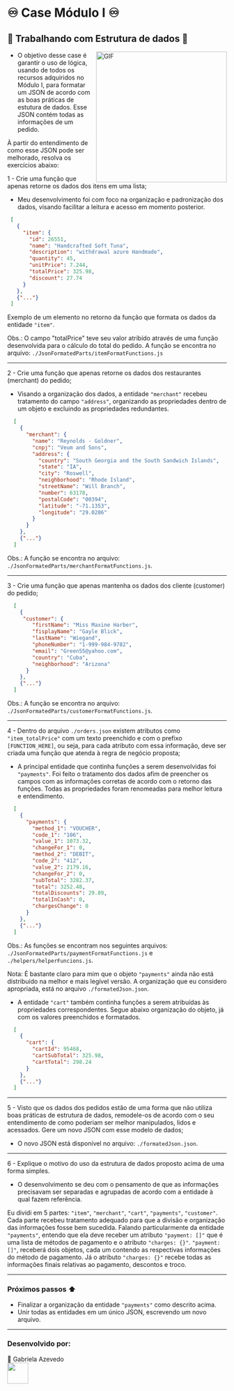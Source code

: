 # ♾️ Case Módulo I ♾️

## 🎲 Trabalhando com Estrutura de dados 🎲

<img align="right" alt="GIF" src="https://github.com/gabiazevedo/Internship-Girls-In-Tech/blob/main/moduloUm/Case/freakingOutGif.gif" width="300px" />

- O objetivo desse case é garantir o uso de lógica, usando de todos os recursos adquiridos no Módulo I, para formatar um JSON de acordo com as boas práticas de estutura de dados. Esse JSON contém todas as informações de um pedido.

À partir do entendimento de como esse JSON pode ser melhorado, resolva os exercícios abaixo:

1 - Crie uma função que apenas retorne os dados dos itens em uma lista;

- Meu desenvolvimento foi com foco na organização e padronização dos dados, visando facilitar a leitura e acesso em momento posterior.

 ```json
  [
    {
      "item": {
        "id": 26551,
        "name": "Handcrafted Soft Tuna",
        "description": "withdrawal azure Handmade",
        "quantity": 45,
        "unitPrice": 7.244,
        "totalPrice": 325.98,
        "discount": 27.74
      }
    },
    {"..."}
  ]
  ```
  Exemplo de um elemento no retorno da função que formata os dados da entidade `"item"`.
  
  Obs.: O campo "totalPrice" teve seu valor atribído através de uma função desenvolvida para o cálculo do total do pedido. A função se encontra no arquivo: `./JsonFormatedParts/itemFormatFunctions.js`

---
2 - Crie uma função que apenas retorne os dados dos restaurantes (merchant) do pedido;

- Visando a organização dos dados, a entidade `"merchant"` recebeu tratamento do campo `"address"`, organizando as propriedades dentro de um objeto e excluindo as propriedades redundantes.

```json
  [
    {
      "merchant": {
        "name": "Reynolds - Goldner",
        "cnpj": "Veum and Sons",
        "address": {
          "country": "South Georgia and the South Sandwich Islands",
          "state": "IA",
          "city": "Roswell",
          "neighborhood": "Rhode Island",
          "streetName": "Will Branch",
          "number": 63178,
          "postalCode": "00394",
          "latitude": "-71.1353",
          "longitude": "29.0286"
        }
      }
    },
    {"..."}
  ]
  ```
Obs.: A função se encontra no arquivo: `./JsonFormatedParts/merchantFormatFunctions.js`.

---
3 - Crie uma função que apenas mantenha os dados dos cliente (customer) do pedido;

```json
  [
    {
     "customer": {
        "firstName": "Miss Maxine Harber",
        "fisplayName": "Gayle Blick",
        "lastName": "Wiegand",
        "phoneNumber": "1-999-984-9782",
        "email": "Green55@yahoo.com",
        "country": "Cuba",
        "neighborhood": "Arizona"
      }
    },
    {"..."}
  ]
  ```
Obs.: A função se encontra no arquivo: `./JsonFormatedParts/customerFormatFunctions.js`.

---
4 - Dentro do arquivo `./orders.json` existem atributos como `"item_totalPrice"` com um texto preenchido e com o prefixo `[FUNCTION_HERE]`, ou seja, para cada atributo com essa informação, deve ser criada uma função que atenda à regra de negócio proposta;

- A principal entidade que continha funções a serem desenvolvidas foi `"payments"`. Foi feito o tratamento dos dados afim de preencher os campos com as informações corretas
de acordo com o retorno das funções. Todas as propriedades foram renomeadas para melhor leitura e entendimento.

```json
  [
    {
      "payments": {
        "method_1": "VOUCHER",
        "code_1": "106",
        "value_1": 1073.32,
        "changeFor_1": 0,
        "method_2": "DEBIT",
        "code_2": "412",
        "value_2": 2179.16,
        "changeFor_2": 0,
        "subTotal": 3282.37,
        "total": 3252.48,
        "totalDiscounts": 29.89,
        "totalInCash": 0,
        "chargesChange": 0
      }
    },
    {"..."}
  ]
  ```

Obs.: As funções se encontram nos seguintes arquivos: `./JsonFormatedParts/paymentFormatFunctions.js` e `./helpers/helperFuncions.js`.

Nota: É bastante claro para mim que o objeto `"payments"` ainda não está distribuído na melhor e mais legível versão. A organização que eu considero apropriada,
está no arquivo `./formatedJson.json`.

- A entidade `"cart"` também continha funções a serem atribuídas às propriedades correspondentes. Segue abaixo organização do objeto,
já com os valores preenchidos e formatados.

```json
  [
    {
      "cart": {
        "cartId": 95468,
        "cartSubTotal": 325.98,
        "cartTotal": 298.24
      }
    },
    {"..."}
  ]
  ```
  
---
5 - Visto que os dados dos pedidos estão de uma forma que não utiliza boas práticas de estrutura de dados,
remodele-os de acordo com o seu entendimento de como poderiam ser melhor manipulados, lidos e acessados.
Gere um novo JSON com esse modelo de dados;

- O novo JSON está disponível no arquivo: `./formatedJson.json`.

---
6 - Explique o motivo do uso da estrutura de dados proposto acima de uma forma simples.

- O desenvolvimento se deu com o pensamento de que as informações precisavam ser separadas e agrupadas de acordo com a entidade à qual fazem referência.

Eu dividi em 5 partes: `"item"`, `"merchant"`, `"cart"`, `"payments"`, `"customer"`.
Cada parte recebeu tratamento adequado para que a divisão e organização das informações fosse bem sucedida.
Falando particularmente da entidade `"payments"`, entendo que ela deve receber um atributo `"payment: []"` que é uma lista de métodos de pagamento e o atributo `"charges: {}"`. `"payment: []"`, receberá dois objetos, cada um contendo as respectivas informações
do método de pagamento. Já o atributo `"charges: {}"` recebe todas as informações finais relativas ao pagamento, descontos e troco.

---

### Próximos passos ⬆️

 - Finalizar a organização da entidade `"payments"` como descrito acima.
 - Unir todas as entidades em um único JSON, escrevendo um novo arquivo.

---

### Desenvolvido por:

💬 Gabriela Azevedo </br>
<a href="https://www.linkedin.com/in/gabiazevedoms/" target="_blank">
  <img src="https://cdn.icon-icons.com/icons2/2558/PNG/512/scribble_social_linkedin_logo_icon_153103.png" width="48px" height="48px">
</a>
